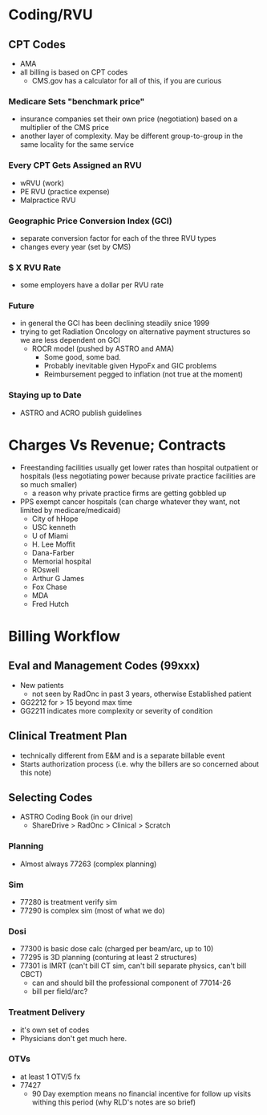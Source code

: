 # Coding/RVU
## CPT Codes
- AMA
- all billing is based on CPT codes
	- CMS.gov has a calculator for all of this, if you are curious

### Medicare Sets "benchmark price"
- insurance companies set their own price (negotiation) based on a multiplier of the CMS price
- another layer of complexity. May be different group-to-group in the same locality for the same service

### Every CPT Gets Assigned an RVU
- wRVU (work)
- PE RVU (practice expense)
- Malpractice RVU

### Geographic Price Conversion Index (GCI)
- separate conversion factor for each of the three RVU types
- changes every year (set by CMS)

### $ X RVU Rate
- some employers have a dollar per RVU rate

### Future
- in general the GCI has been declining steadily snice 1999
- trying to get Radiation Oncology on alternative payment structures so we are less dependent on GCI
	- ROCR model (pushed by ASTRO and AMA)
		- Some good, some bad.
		- Probably inevitable given HypoFx and GIC problems
		- Reimbursement pegged to inflation (not true at the moment)

### Staying up to Date
- ASTRO and ACRO publish guidelines

# Charges Vs Revenue; Contracts
- Freestanding facilities usually get lower rates than hospital outpatient or hospitals (less negotiating power because private practice facilities are so much smaller)
	- a reason why private practice firms are getting gobbled up
- PPS exempt cancer hospitals (can charge whatever they want, not limited by medicare/medicaid)
	- City of hHope
	- USC kenneth
	- U of Miami
	- H. Lee Moffit
	- Dana-Farber
	- Memorial hospital
	- ROswell
	- Arthur G James
	- Fox Chase
	- MDA
	- Fred Hutch

# Billing Workflow
## Eval and Management Codes (99xxx)
- New patients
	- not seen by RadOnc in past 3 years, otherwise Established patient
- GG2212 for > 15 beyond max time
- GG2211 indicates more complexity or severity of condition

## Clinical Treatment Plan
- technically different from E&M and is a separate billable event
- Starts authorization process (i.e. why the billers are so concerned about this note)

## Selecting Codes
- ASTRO Coding Book (in our drive)
	- ShareDrive > RadOnc > Clinical > Scratch

### Planning
- Almost always 77263 (complex planning)

### Sim
- 77280 is treatment verify sim
- 77290 is complex sim (most of what we do)

### Dosi
- 77300 is basic dose calc (charged per beam/arc, up to 10)
- 77295 is 3D planning (conturing at least 2 structures)
- 77301 is IMRT (can't bill CT sim, can't bill separate physics, can't bill CBCT)
	- can and should bill the professional component of 77014-26
	- bill per field/arc?

### Treatment Delivery
- it's own set of codes
- Physicians don't get much here.

### OTVs
- at least 1 OTV/5 fx
- 77427
	- 90 Day exemption means no financial incentive for follow up visits withing this period (why RLD's notes are so brief)